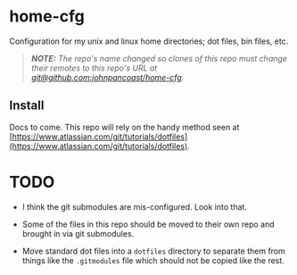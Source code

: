 # home-cfg
Configuration for my unix and linux home directories; dot files, bin files, etc.

> _**NOTE:** The repo's name changed so clones of this repo must change their
remotes to this repo's URL at
[git@github.com:johnpancoast/home-cfg](git@github.com:johnpancoast/home-cfg.git)._

## Install
Docs to come. This repo will rely on the handy method seen at
[https://www.atlassian.com/git/tutorials/dotfiles](https://www.atlassian.com/git/tutorials/dotfiles).

# TODO
* I think the git submodules are mis-configured. Look into that.

* Some of the files in this repo should be moved to their own repo and brought
  in via git submodules.

* Move standard dot files into a `dotfiles` directory to separate them from
  things like the `.gitmodules` file which should not be copied like the rest.
